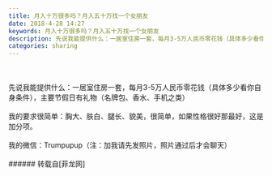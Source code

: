 ```yaml
---
title: 月入十万很多吗？月入五十万找一个女朋友
date: 2018-4-28 14:27
keywords: 月入十万很多吗？月入五十万找一个女朋友
description: 先说我能提供什么：一居室住房一套，每月3-5万人民币零花钱（具体多少看你自身条件），主要节假日有礼物（名牌包、香水、手机之类）我的要求很简单：胸大、肤白、腿长、貌美，很简单，如果性格很好那最好，这是加分项。我的微信：Trumpupup（注：加我请先发照片，照片通过后才会聊天）
categories: sharing
---
```

<td class="t_f" id="postmessage_1292049">

<br/>
<br/>
先说我能提供什么：一居室住房一套，每月3-5万人民币零花钱（具体多少看你自身条件），主要节假日有礼物（名牌包、香水、手机之类）<br/>
<br/>
我的要求很简单：胸大、肤白、腿长、貌美，很简单，如果性格很好那最好，这是加分项。<br/>
<br/>
我的微信：Trumpupup（注：加我请先发照片，照片通过后才会聊天）<br/>
<br/>
</td>
###### 转载自[菲龙网]